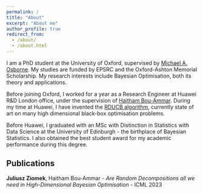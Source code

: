 ```yaml
---
permalink: /
title: "About"
excerpt: "About me"
author_profile: true
redirect_from: 
  - /about/
  - /about.html
---
```


I am a PhD student at the University of Oxford, supervised by [Michael A. Osborne](https://www.robots.ox.ac.uk/~mosb/). 
My studies are funded by EPSRC and the Oxford-Ashton Memorial Scholarship.
My research interests include Bayesian Optimisation, both its theory and applications.

Before joining Oxford, I worked for a year as a Research Engineer at Huawei R&D London office, under the supervision of [Haitham Bou-Ammar](https://scholar.google.com/citations?user=AE5suDoAAAAJ&hl=en). During my time at Huawei, I have invented the [RDUCB algorithm](https://proceedings.mlr.press/v202/ziomek23a/ziomek23a.pdf), currently state of art on many high dimensional black-box optimisation problems.

Before Huawei, I graduated with an MSc with Distinction in Statistics with Data Science at the University of Edinburgh - the birthplace of Bayesian Statistics. 
I also obtained the best student award for my academic performance during this degree.

Publications
------
**Juliusz Ziomek**, Haitham Bou-Ammar - _Are Random Decompositions all we need in High-Dimensional Bayesian Optimisation_ - ICML 2023
